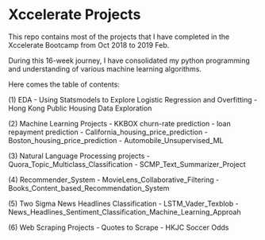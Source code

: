 # Xccelerate Projects

This repo contains most of the projects that I have completed in the Xccelerate Bootcamp from Oct 2018 to 2019 Feb. 

During this 16-week journey, I have consolidated my python programming and understanding of various machine learning algorithms.

Here comes the table of contents: 

(1) EDA
	- Using Statsmodels to Explore Logistic Regression and Overfitting
	- Hong Kong Public Housing Data Exploration

(2) Machine Learning Projects
	- KKBOX churn-rate prediction
	- loan repayment prediction
	- California_housing_price_prediction 
	- Boston_housing_price_prediction
	- Automobile_Unsupervised_ML

(3) Natural Language Processing projects
	- Quora_Topic_Multiclass_Classification
	- SCMP_Text_Summarizer_Project

(4) Recommender_System
	- MovieLens_Collaborative_Filtering
	- Books_Content_based_Recommendation_System

(5) Two Sigma News Headlines Classification
	- LSTM_Vader_Texblob
	- News_Headlines_Sentiment_Classification_Machine_Learning_Approah 

(6) Web Scraping Projects
	- Quotes to Scrape 
	- HKJC Soccer Odds

